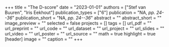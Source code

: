 +++
title = "The D-score"
date = "2023-01-01"
authors = ["Stef van Buuren", "Iris Eekhout"]
publication_types = ["6"]
publication = "NA, _pp. 24--36_"
publication_short = "NA, _pp. 24--36_"
abstract = ""
abstract_short = ""
image_preview = ""
selected = false
projects = []
tags = []
url_pdf = ""
url_preprint = ""
url_code = ""
url_dataset = ""
url_project = ""
url_slides = ""
url_video = ""
url_poster = ""
url_source = ""
math = true
highlight = true
[header]
image = ""
caption = ""
+++
